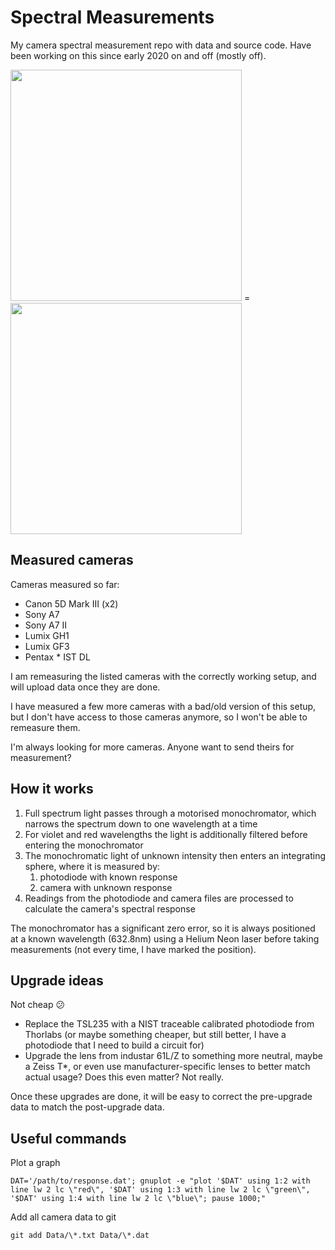 # Spectral Measurements

My camera spectral measurement repo with data and source code. Have been working on this since early 2020 on and off (mostly off).

<img src="https://user-images.githubusercontent.com/23642861/144692391-57ce9639-8922-4689-961b-6ae15a40ab84.jpg" height="370"> = <img src="https://user-images.githubusercontent.com/23642861/146609394-be3a07db-1217-4a57-93ca-8adcd098d4d2.png" height="370">

## Measured cameras

Cameras measured so far:

- Canon 5D Mark III (x2)
- Sony A7
- Sony A7 II
- Lumix GH1
- Lumix GF3
- Pentax * IST DL

I am remeasuring the listed cameras with the correctly working setup, and will upload data once they are done.

I have measured a few more cameras with a bad/old version of this setup, but I don't have access to those cameras anymore, so I won't be able to remeasure them.

I'm always looking for more cameras. Anyone want to send theirs for measurement?

## How it works

1. Full spectrum light passes through a motorised monochromator, which narrows the spectrum down to one wavelength at a time
2. For violet and red wavelengths the light is additionally filtered before entering the monochromator
3. The monochromatic light of unknown intensity then enters an integrating sphere, where it is measured by:
    1. photodiode with known response
    2. camera with unknown response
4. Readings from the photodiode and camera files are processed to calculate the camera's spectral response

The monochromator has a significant zero error, so it is always positioned at a known wavelength (632.8nm) using a Helium Neon laser before taking measurements (not every time, I have marked the position).

## Upgrade ideas

Not cheap 😕

- Replace the TSL235 with a NIST traceable calibrated photodiode from Thorlabs (or maybe something cheaper, but still better, I have a photodiode that I need to build a circuit for)
- Upgrade the lens from industar 61L/Z to something more neutral, maybe a Zeiss T*, or even use manufacturer-specific lenses to better match actual usage? Does this even matter? Not really.

Once these upgrades are done, it will be easy to correct the pre-upgrade data to match the post-upgrade data.


## Useful commands

Plot a graph
```
DAT='/path/to/response.dat'; gnuplot -e "plot '$DAT' using 1:2 with line lw 2 lc \"red\", '$DAT' using 1:3 with line lw 2 lc \"green\", '$DAT' using 1:4 with line lw 2 lc \"blue\"; pause 1000;"
```

Add all camera data to git
```
git add Data/\*.txt Data/\*.dat
```
